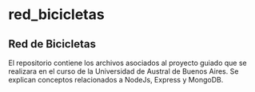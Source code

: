 # red_bicicletas
## Red de Bicicletas

El repositorio contiene los archivos asociados al proyecto guiado que se realizara 
en el curso de la Universidad de Austral de Buenos Aires. 
Se explican conceptos relacionados a NodeJs, Express y MongoDB. 
